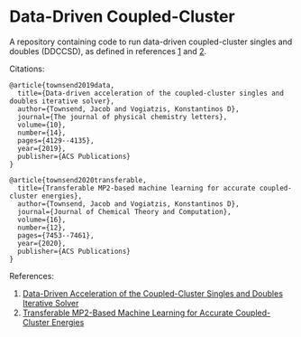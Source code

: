# Data-Driven Coupled-Cluster

A repository containing code to run data-driven coupled-cluster singles and doubles (DDCCSD), as defined in references [1](https://pubs.acs.org/doi/10.1021/acs.jpclett.9b01442) and [2](https://pubs.acs.org/doi/10.1021/acs.jctc.0c00927).


Citations:
```
@article{townsend2019data,
  title={Data-driven acceleration of the coupled-cluster singles and doubles iterative solver},
  author={Townsend, Jacob and Vogiatzis, Konstantinos D},
  journal={The journal of physical chemistry letters},
  volume={10},
  number={14},
  pages={4129--4135},
  year={2019},
  publisher={ACS Publications}
}

@article{townsend2020transferable,
  title={Transferable MP2-based machine learning for accurate coupled-cluster energies},
  author={Townsend, Jacob and Vogiatzis, Konstantinos D},
  journal={Journal of Chemical Theory and Computation},
  volume={16},
  number={12},
  pages={7453--7461},
  year={2020},
  publisher={ACS Publications}
}
```

References:
1. [Data-Driven Acceleration of the Coupled-Cluster Singles and Doubles Iterative Solver](https://pubs.acs.org/doi/10.1021/acs.jpclett.9b01442)
2. [Transferable MP2-Based Machine Learning for Accurate Coupled-Cluster Energies](https://pubs.acs.org/doi/10.1021/acs.jctc.0c00927)
